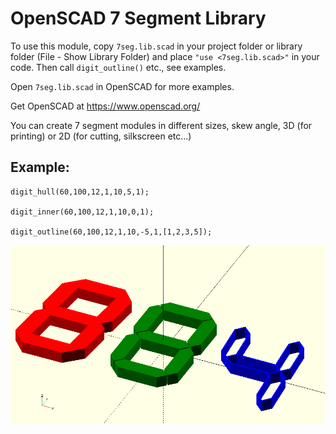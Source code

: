 OpenSCAD 7 Segment Library
==========================

To use this module, copy `7seg.lib.scad` in your project folder or library folder (File - Show Library Folder) and place `"use <7seg.lib.scad>"` in your code.
Then call `digit_outline()` etc., see examples.

Open `7seg.lib.scad` in OpenSCAD for more examples.

Get OpenSCAD at https://www.openscad.org/

You can create 7 segment modules in different sizes, skew angle, 3D (for printing) or 2D (for cutting, silkscreen etc...)

Example:
--------
```
digit_hull(60,100,12,1,10,5,1);
    
digit_inner(60,100,12,1,10,0,1);
    
digit_outline(60,100,12,1,10,-5,1,[1,2,3,5]);
```
<img src="7seg.lib.png" />